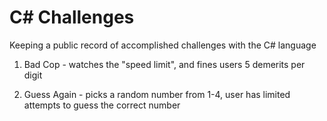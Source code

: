 # C# Challenges

Keeping a public record of accomplished challenges with the C# language

1. Bad Cop - watches the "speed limit", and fines users 5 demerits per digit

2. Guess Again - picks a random number from 1-4, user has limited attempts to guess the correct number
